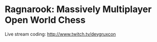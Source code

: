Ragnarook: Massively Multiplayer Open World Chess
========================================

Live stream coding: http://www.twitch.tv/devgruxcon